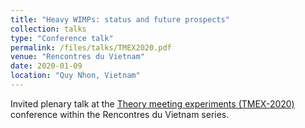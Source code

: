 ```yaml
---
title: "Heavy WIMPs: status and future prospects"
collection: talks
type: "Conference talk"
permalink: /files/talks/TMEX2020.pdf
venue: "Rencontres du Vietnam"
date: 2020-01-09
location: "Quy Nhon, Vietnam"
---
```


Invited plenary talk at the [Theory meeting experiments (TMEX-2020)](http://vietnam.in2p3.fr/2020/tmex/overview.php) conference within the Rencontres du Vietnam series.
